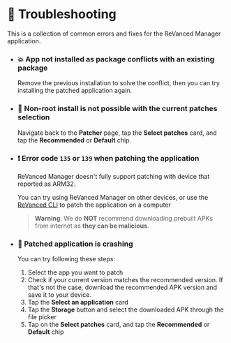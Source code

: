 # 🛟 Troubleshooting

This is a collection of common errors and fixes for the ReVanced Manager application.

- ### 💥 App not installed as package conflicts with an existing package

   Remove the previous installation to solve the conflict, then you can try installing the patched application again.

- ### 🚫 Non-root install is not possible with the current patches selection

   Navigate back to the **Patcher** page, tap the **Select patches** card, and tap the **Recommended** or **Default** chip.

- ### ❗️ Error code `135` or `139` when patching the application

   ReVanced Manager doesn't fully support patching with device that reported as ARM32.

   You can try using ReVanced Manager on other devices, or use the [ReVanced CLI](https://github.com/revanced/revanced-cli) to patch the application on a computer

   > **Warning**: We do **NOT** recommend downloading prebuilt APKs from internet as **they can be malicious**.

- ### 🚨 Patched application is crashing

   You can try following these steps:

   1. Select the app you want to patch
   2. Check if your current version matches the recommended version. If that's not the case, download the recommended APK version and save it to your device.
   3. Tap the **Select an application** card
   4. Tap the **Storage** button and select the downloaded APK through the file picker
   5. Tap on the **Select patches** card, and tap the **Recommended** or **Default** chip
